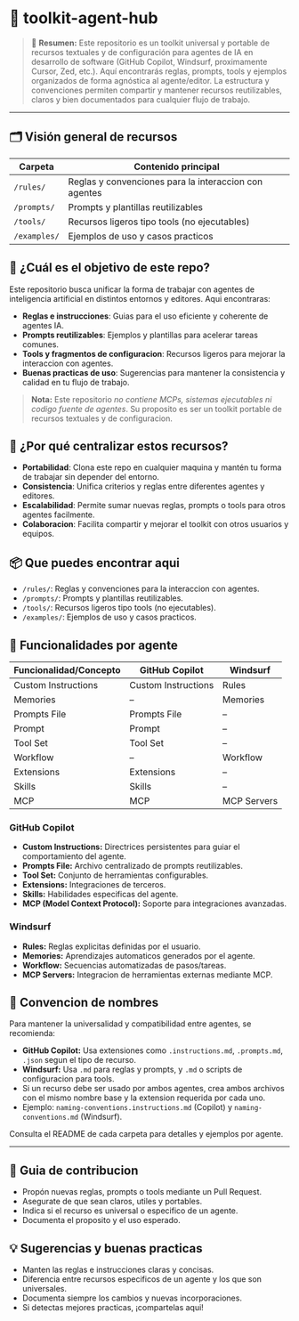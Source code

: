 # 🧰 toolkit-agent-hub

> 🧭 **Resumen:**
> Este repositorio es un toolkit universal y portable de recursos textuales y de configuración para agentes de IA en desarrollo de software (GitHub Copilot, Windsurf, proximamente Cursor, Zed, etc.). Aquí encontrarás reglas, prompts, tools y ejemplos organizados de forma agnóstica al agente/editor. La estructura y convenciones permiten compartir y mantener recursos reutilizables, claros y bien documentados para cualquier flujo de trabajo.

---

## 🗂️ Visión general de recursos

| Carpeta      | Contenido principal                                   |
|-------------|-------------------------------------------------------|
| `/rules/`   | Reglas y convenciones para la interaccion con agentes |
| `/prompts/` | Prompts y plantillas reutilizables                    |
| `/tools/`   | Recursos ligeros tipo tools (no ejecutables)          |
| `/examples/`| Ejemplos de uso y casos practicos                     |

## 🎯 ¿Cuál es el objetivo de este repo?

Este repositorio busca unificar la forma de trabajar con agentes de inteligencia artificial en distintos entornos y editores. Aqui encontraras:

- **Reglas e instrucciones**: Guias para el uso eficiente y coherente de agentes IA.
- **Prompts reutilizables**: Ejemplos y plantillas para acelerar tareas comunes.
- **Tools y fragmentos de configuracion**: Recursos ligeros para mejorar la interaccion con agentes.
- **Buenas practicas de uso**: Sugerencias para mantener la consistencia y calidad en tu flujo de trabajo.

> **Nota:** Este repositorio _no contiene MCPs, sistemas ejecutables ni codigo fuente de agentes_. Su proposito es ser un toolkit portable de recursos textuales y de configuracion.

## 🤝 ¿Por qué centralizar estos recursos?

- **Portabilidad**: Clona este repo en cualquier maquina y mantén tu forma de trabajar sin depender del entorno.
- **Consistencia**: Unifica criterios y reglas entre diferentes agentes y editores.
- **Escalabilidad**: Permite sumar nuevas reglas, prompts o tools para otros agentes facilmente.
- **Colaboracion**: Facilita compartir y mejorar el toolkit con otros usuarios y equipos.

## 📦 Que puedes encontrar aqui

- `/rules/`: Reglas y convenciones para la interaccion con agentes.
- `/prompts/`: Prompts y plantillas reutilizables.
- `/tools/`: Recursos ligeros tipo tools (no ejecutables).
- `/examples/`: Ejemplos de uso y casos practicos.

## 🧩 Funcionalidades por agente

| Funcionalidad/Concepto   | GitHub Copilot         | Windsurf        |
|-------------------------|------------------------|------------------|
| Custom Instructions     | Custom Instructions    | Rules            |
| Memories                | –                      | Memories         |
| Prompts File            | Prompts File           | –                |
| Prompt                  | Prompt                 | –                |
| Tool Set                | Tool Set               | –                |
| Workflow                | –                      | Workflow         |
| Extensions              | Extensions             | –                |
| Skills                  | Skills                 | –                |
| MCP                     | MCP                    | MCP Servers      |

### GitHub Copilot

- **Custom Instructions:** Directrices persistentes para guiar el comportamiento del agente.
- **Prompts File:** Archivo centralizado de prompts reutilizables.
- **Tool Set:** Conjunto de herramientas configurables.
- **Extensions:** Integraciones de terceros.
- **Skills:** Habilidades especificas del agente.
- **MCP (Model Context Protocol):** Soporte para integraciones avanzadas.

### Windsurf

- **Rules:** Reglas explicitas definidas por el usuario.
- **Memories:** Aprendizajes automaticos generados por el agente.
- **Workflow:** Secuencias automatizadas de pasos/tareas.
- **MCP Servers:** Integracion de herramientas externas mediante MCP.

## 📝 Convencion de nombres

Para mantener la universalidad y compatibilidad entre agentes, se recomienda:

- **GitHub Copilot:** Usa extensiones como `.instructions.md`, `.prompts.md`, `.json` segun el tipo de recurso.
- **Windsurf:** Usa `.md` para reglas y prompts, y `.md` o scripts de configuracion para tools.
- Si un recurso debe ser usado por ambos agentes, crea ambos archivos con el mismo nombre base y la extension requerida por cada uno.
- Ejemplo: `naming-conventions.instructions.md` (Copilot) y `naming-conventions.md` (Windsurf).

Consulta el README de cada carpeta para detalles y ejemplos por agente.

---

## 🚀 Guia de contribucion

- Propón nuevas reglas, prompts o tools mediante un Pull Request.
- Asegurate de que sean claros, utiles y portables.
- Indica si el recurso es universal o especifico de un agente.
- Documenta el proposito y el uso esperado.

## 💡 Sugerencias y buenas practicas

- Manten las reglas e instrucciones claras y concisas.
- Diferencia entre recursos especificos de un agente y los que son universales.
- Documenta siempre los cambios y nuevas incorporaciones.
- Si detectas mejores practicas, ¡compartelas aqui!
